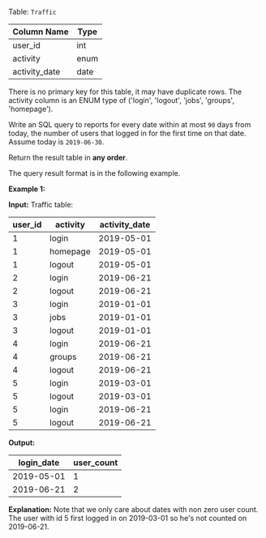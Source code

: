 ﻿
Table:  `Traffic`

| Column Name   | Type    |
|-|-
| user_id       | int     |
| activity      | enum    |
| activity_date | date    |

There is no primary key for this table, it may have duplicate rows.
The activity column is an ENUM type of ('login', 'logout', 'jobs', 'groups', 'homepage').

Write an SQL query to reports for every date within at most  `90`  days from today, the number of users that logged in for the first time on that date. Assume today is  `2019-06-30`.

Return the result table in  **any order**.

The query result format is in the following example.

**Example 1:**

**Input:** 
Traffic table:

| user_id | activity | activity_date |
|-|-|-
| 1       | login    | 2019-05-01    |
| 1       | homepage | 2019-05-01    |
| 1       | logout   | 2019-05-01    |
| 2       | login    | 2019-06-21    |
| 2       | logout   | 2019-06-21    |
| 3       | login    | 2019-01-01    |
| 3       | jobs     | 2019-01-01    |
| 3       | logout   | 2019-01-01    |
| 4       | login    | 2019-06-21    |
| 4       | groups   | 2019-06-21    |
| 4       | logout   | 2019-06-21    |
| 5       | login    | 2019-03-01    |
| 5       | logout   | 2019-03-01    |
| 5       | login    | 2019-06-21    |
| 5       | logout   | 2019-06-21    |

**Output:** 

| login_date | user_count  |
|-|-
| 2019-05-01 | 1           |
| 2019-06-21 | 2           |

**Explanation:** 
Note that we only care about dates with non zero user count.
The user with id 5 first logged in on 2019-03-01 so he's not counted on 2019-06-21.
